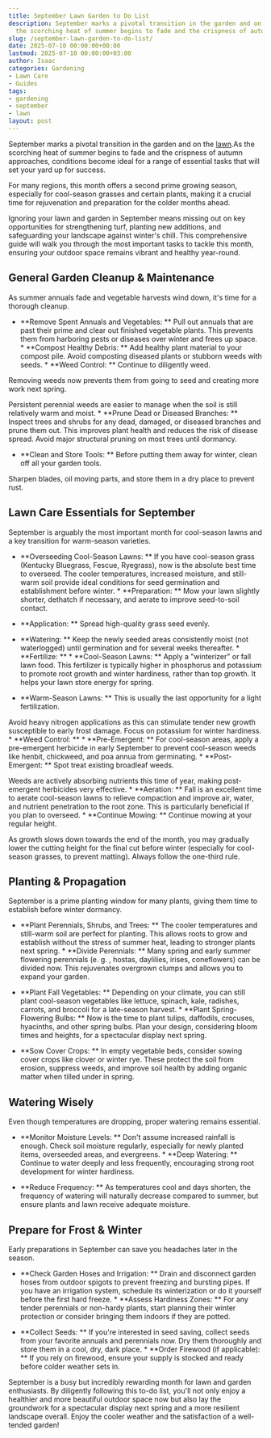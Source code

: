 ```yaml
---
title: September Lawn Garden to Do List
description: September marks a pivotal transition in the garden and on the lawn. As
  the scorching heat of summer begins to fade and the crispness of autumn approaches,...
slug: /september-lawn-garden-to-do-list/
date: 2025-07-10 00:00:00+00:00
lastmod: 2025-07-10 00:00:00+03:00
author: Isaac
categories: Gardening
- Lawn Care
- Guides
tags:
- gardening
- september
- lawn
layout: post
---
```

September marks a pivotal transition in the garden and on the [lawn](https://pestpolicy.com/august-lawn-and-garden-to-do-list/).As the scorching heat of summer begins to fade and the crispness of autumn approaches, conditions become ideal for a range of essential tasks that will set your yard up for success.

For many regions, this month offers a second prime growing season, especially for cool-season grasses and certain plants, making it a crucial time for rejuvenation and preparation for the colder months ahead.

Ignoring your lawn and garden in September means missing out on key opportunities for strengthening turf, planting new additions, and safeguarding your landscape against winter's chill. This comprehensive guide will walk you through the most important tasks to tackle this month, ensuring your outdoor space remains vibrant and healthy year-round.

##  General Garden Cleanup & Maintenance

As summer annuals fade and vegetable harvests wind down, it's time for a thorough cleanup.

* **Remove Spent Annuals and Vegetables: ** Pull out annuals that are past their prime and clear out finished vegetable plants. This prevents them from harboring pests or diseases over winter and frees up space. * **Compost Healthy Debris: ** Add healthy plant material to your compost pile. Avoid composting diseased plants or stubborn weeds with seeds. * **Weed Control: ** Continue to diligently weed.

Removing weeds now prevents them from going to seed and creating more work next spring.

Persistent perennial weeds are easier to manage when the soil is still relatively warm and moist. * **Prune Dead or Diseased Branches: ** Inspect trees and shrubs for any dead, damaged, or diseased branches and prune them out. This improves plant health and reduces the risk of disease spread. Avoid major structural pruning on most trees until dormancy.

* **Clean and Store Tools: ** Before putting them away for winter, clean off all your garden tools.

Sharpen blades, oil moving parts, and store them in a dry place to prevent rust.

##  Lawn Care Essentials for September

September is arguably the most important month for cool-season lawns and a key transition for warm-season varieties.

* **Overseeding Cool-Season Lawns: ** If you have cool-season grass (Kentucky Bluegrass, Fescue, Ryegrass), now is the absolute best time to overseed. The cooler temperatures, increased moisture, and still-warm soil provide ideal conditions for seed germination and establishment before winter. * **Preparation: ** Mow your lawn slightly shorter, dethatch if necessary, and aerate to improve seed-to-soil contact.

* **Application: ** Spread high-quality grass seed evenly.

* **Watering: ** Keep the newly seeded areas consistently moist (not waterlogged) until germination and for several weeks thereafter. * **Fertilize: ** * **Cool-Season Lawns: ** Apply a "winterizer" or fall lawn food. This fertilizer is typically higher in phosphorus and potassium to promote root growth and winter hardiness, rather than top growth. It helps your lawn store energy for spring.

* **Warm-Season Lawns: ** This is usually the last opportunity for a light fertilization.

Avoid heavy nitrogen applications as this can stimulate tender new growth susceptible to early frost damage. Focus on potassium for winter hardiness. * **Weed Control: ** * **Pre-Emergent: ** For cool-season areas, apply a pre-emergent herbicide in early September to prevent cool-season weeds like henbit, chickweed, and poa annua from germinating. * **Post-Emergent: ** Spot treat existing broadleaf weeds.

Weeds are actively absorbing nutrients this time of year, making post-emergent herbicides very effective. * **Aeration: ** Fall is an excellent time to aerate cool-season lawns to relieve compaction and improve air, water, and nutrient penetration to the root zone. This is particularly beneficial if you plan to overseed. * **Continue Mowing: ** Continue mowing at your regular height.

As growth slows down towards the end of the month, you may gradually lower the cutting height for the final cut before winter (especially for cool-season grasses, to prevent matting). Always follow the one-third rule.

##  Planting & Propagation

September is a prime planting window for many plants, giving them time to establish before winter dormancy.

* **Plant Perennials, Shrubs, and Trees: ** The cooler temperatures and still-warm soil are perfect for planting. This allows roots to grow and establish without the stress of summer heat, leading to stronger plants next spring. * **Divide Perennials: ** Many spring and early summer flowering perennials (e. g. , hostas, daylilies, irises, coneflowers) can be divided now. This rejuvenates overgrown clumps and allows you to expand your garden.

* **Plant Fall Vegetables: ** Depending on your climate, you can still plant cool-season vegetables like lettuce, spinach, kale, radishes, carrots, and broccoli for a late-season harvest. * **Plant Spring-Flowering Bulbs: ** Now is the time to plant tulips, daffodils, crocuses, hyacinths, and other spring bulbs. Plan your design, considering bloom times and heights, for a spectacular display next spring.

* **Sow Cover Crops: ** In empty vegetable beds, consider sowing cover crops like clover or winter rye. These protect the soil from erosion, suppress weeds, and improve soil health by adding organic matter when tilled under in spring.

##  Watering Wisely

Even though temperatures are dropping, proper watering remains essential.

* **Monitor Moisture Levels: ** Don't assume increased rainfall is enough. Check soil moisture regularly, especially for newly planted items, overseeded areas, and evergreens. * **Deep Watering: ** Continue to water deeply and less frequently, encouraging strong root development for winter hardiness.

* **Reduce Frequency: ** As temperatures cool and days shorten, the frequency of watering will naturally decrease compared to summer, but ensure plants and lawn receive adequate moisture.

##  Prepare for Frost & Winter

Early preparations in September can save you headaches later in the season.

* **Check Garden Hoses and Irrigation: ** Drain and disconnect garden hoses from outdoor spigots to prevent freezing and bursting pipes. If you have an irrigation system, schedule its winterization or do it yourself before the first hard freeze. * **Assess Hardiness Zones: ** For any tender perennials or non-hardy plants, start planning their winter protection or consider bringing them indoors if they are potted.

* **Collect Seeds: ** If you're interested in seed saving, collect seeds from your favorite annuals and perennials now. Dry them thoroughly and store them in a cool, dry, dark place. * **Order Firewood (if applicable): ** If you rely on firewood, ensure your supply is stocked and ready before colder weather sets in.

September is a busy but incredibly rewarding month for lawn and garden enthusiasts. By diligently following this to-do list, you'll not only enjoy a healthier and more beautiful outdoor space now but also lay the groundwork for a spectacular display next spring and a more resilient landscape overall. Enjoy the cooler weather and the satisfaction of a well-tended garden!